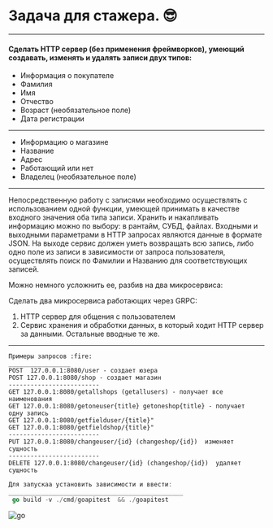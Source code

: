 # Задача для стажера. :sunglasses:
____


#### Сделать HTTP  сервер (без применения фреймворков), умеющий создавать, изменять и удалять записи двух типов:
* Информация о покупателе
* Фамилия
* Имя
* Отчество
* Возраст (необязательное поле)
* Дата регистрации
_____
* Информацию о магазине 
* Название
* Адрес
* Работающий или нет
* Владелец (необязательное поле)
____
Непосредственную работу с записями необходимо осуществлять с использованием одной функции, умеющей принимать в качестве входного значения оба типа записи. Хранить и накапливать информацию можно по выбору: в рантайм, СУБД, файлах. Входными и выходными параметрами в  HTTP  запросах являются данные в формате  JSON.
На выходе сервис должен уметь возвращать всю запись, либо одно поле из записи в зависимости от запроса пользователя, осуществлять поиск по Фамилии и Названию  для соответствующих записей.

Можно немного усложнить ее, разбив на два микросервиса:

Сделать два микросервиса работающих через  GRPC:
1. HTTP сервер для общения с пользователем
2. Сервис хранения и обработки данных, в который ходит HTTP  сервер за данными.
Остальные вводные те же.
___
    Примеры запросов :fire:
    _________________
    POST  127.0.0.1:8080/user - создает юзера
    POST 127.0.0.1:8080/shop - создает магазин
    -------------------------
    GET 127.0.0.1:8080/getallshops (getallusers) - получает все наименования
    GET 127.0.0.1:8080/getoneuser{title} getoneshop{title} - получает  одну запись
    GET 127.0.0.1:8080/getfielduser/{title}"
    GET 127.0.0.1:8080/getfieldshop/{title}"
    -------------------------
    PUT 127.0.0.1:8080/changeuser/{id} (changeshop/{id})  изменяет сущность
    -------------------------
    DELETE 127.0.0.1:8080/changeuser/{id} (changeshop/{id})  удаляет сущность





```go
Для запускаа установить зависимости и ввести:
________________________________________________
 go build -v ./cmd/goapitest  && ./goapitest  
```
![go](https://myeditor.ru/wp-content/uploads/2/9/7/2977d317464166d48a3b4e4c2ee8f552.png)